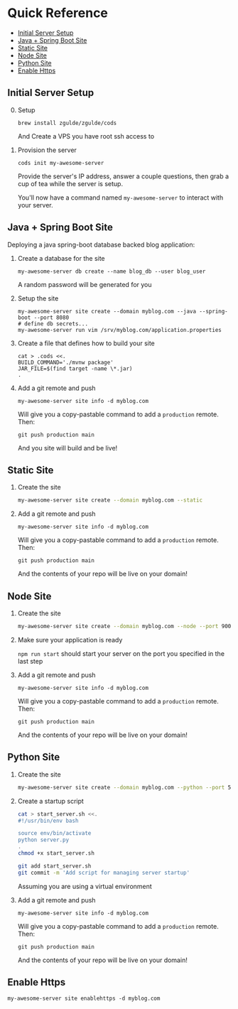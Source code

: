 # Quick Reference

* [Initial Server Setup](#initial-server-setup)
* [Java + Spring Boot Site](#java--spring-boot-site)
* [Static Site](#static-site)
* [Node Site](#node-site)
* [Python Site](#python-site)
* [Enable Https](#enable-https)

## Initial Server Setup

0. Setup

    ```
    brew install zgulde/zgulde/cods
    ```

    And Create a VPS you have root ssh access to

1. Provision the server

    ```
    cods init my-awesome-server
    ```

    Provide the server's IP address, answer a couple questions, then grab a cup
    of tea while the server is setup.

    You'll now have a command named `my-awesome-server` to interact with your
    server.

## Java + Spring Boot Site

Deploying a java spring-boot database backed blog application:

1. Create a database for the site

    ```
    my-awesome-server db create --name blog_db --user blog_user
    ```

    A random password will be generated for you

1. Setup the site

    ```
    my-awesome-server site create --domain myblog.com --java --spring-boot --port 8080
    # define db secrets...
    my-awesome-server run vim /srv/myblog.com/application.properties
    ```

1. Create a file that defines how to build your site

    ```
    cat > .cods <<.
    BUILD_COMMAND='./mvnw package'
    JAR_FILE=$(find target -name \*.jar)
    .
    ```

1. Add a git remote and push

    ```
    my-awesome-server site info -d myblog.com
    ```

    Will give you a copy-pastable command to add a `production` remote. Then:

    ```
    git push production main
    ```

    And you site will build and be live!

## Static Site

1. Create the site

    ```bash
    my-awesome-server site create --domain myblog.com --static
    ```

1. Add a git remote and push

    ```
    my-awesome-server site info -d myblog.com
    ```

    Will give you a copy-pastable command to add a `production` remote. Then:

    ```
    git push production main
    ```

    And the contents of your repo will be live on your domain!

## Node Site

1. Create the site

    ```bash
    my-awesome-server site create --domain myblog.com --node --port 9000
    ```

1. Make sure your application is ready

    `npm run start` should start your server on the port you specified in the
    last step

1. Add a git remote and push

    ```
    my-awesome-server site info -d myblog.com
    ```

    Will give you a copy-pastable command to add a `production` remote. Then:

    ```
    git push production main
    ```

    And the contents of your repo will be live on your domain!

## Python Site

1. Create the site

    ```bash
    my-awesome-server site create --domain myblog.com --python --port 5000
    ```

1. Create a startup script

    ```bash
    cat > start_server.sh <<.
    #!/usr/bin/env bash

    source env/bin/activate
    python server.py
    .
    chmod +x start_server.sh

    git add start_server.sh
    git commit -m 'Add script for managing server startup'
    ```

    Assuming you are using a virtual environment

1. Add a git remote and push

    ```
    my-awesome-server site info -d myblog.com
    ```

    Will give you a copy-pastable command to add a `production` remote. Then:

    ```
    git push production main
    ```

    And the contents of your repo will be live on your domain!

## Enable Https

```
my-awesome-server site enablehttps -d myblog.com
```
